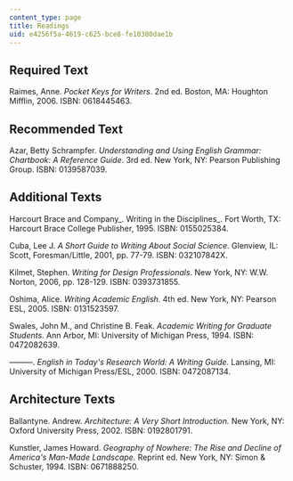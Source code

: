 ```yaml
---
content_type: page
title: Readings
uid: e4256f5a-4619-c625-bce8-fe10380dae1b
---
```


Required Text
-------------

Raimes, Anne. _Pocket Keys for Writers_. 2nd ed. Boston, MA: Houghton Mifflin, 2006. ISBN: 0618445463.

Recommended Text
----------------

Azar, Betty Schrampfer. _Understanding and Using English Grammar: Chartbook: A Reference Guide_. 3rd ed. New York, NY: Pearson Publishing Group. ISBN: 0139587039.

Additional Texts
----------------

Harcourt Brace and Company_. Writing in the Disciplines_. Fort Worth, TX: Harcourt Brace College Publisher, 1995. ISBN: 0155025384.

Cuba, Lee J. _A Short Guide to Writing About Social Science_. Glenview, IL: Scott, Foresman/Little, 2001, pp. 77-79. ISBN: 032107842X.

Kilmet, Stephen. _Writing for Design Professionals_. New York, NY: W.W. Norton, 2006, pp. 128-129. ISBN: 0393731855.

Oshima, Alice. _Writing Academic English_. 4th ed. New York, NY: Pearson ESL, 2005. ISBN: 0131523597.

Swales, John M., and Christine B. Feak. _Academic Writing for Graduate Students_. Ann Arbor, MI: University of Michigan Press, 1994. ISBN: 0472082639.

———. _English in Today's Research World: A Writing Guide_. Lansing, MI: University of Michigan Press/ESL, 2000. ISBN: 0472087134.

Architecture Texts
------------------

Ballantyne. Andrew. _Architecture: A Very Short Introduction._ New York, NY: Oxford University Press, 2002. ISBN: 0192801791.

Kunstler, James Howard. _Geography of Nowhere: The Rise and Decline of America's Man-Made Landscape._ Reprint ed. New York, NY: Simon & Schuster, 1994. ISBN: 0671888250.